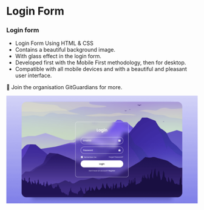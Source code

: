# Login Form
### Login form

- Login Form Using HTML & CSS
- Contains a beautiful background image.
- With glass effect in the login form.
- Developed first with the Mobile First methodology, then for desktop.
- Compatible with all mobile devices and with a beautiful and pleasant user interface.

💙 Join the organisation GitGuardians for more.

![preview img](/preview.png)
